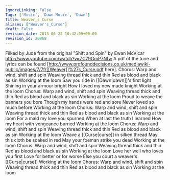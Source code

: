 ```yaml
---
IgnoreLinking: False
Tags: ['Music', 'Dawn-Music', 'Dawn']
Title: Weaver_s Curse
aliases: ["Weaver's_Curse"]
draft: False
revision_date: 2013-06-23 10:42:09+00:00
revision_id: 20868
---
```


Filked by Jude from the original "Shift and Spin" by Ewan McVicar
http://www.youtube.com/watch?v=ZC79GmP7Ntw
A pdf of the tune and lyrics can be found [http://www.profounddecisions.co.uk/mediawiki-public/images/7/7f/[[Weaver]]%27s_Curse.pdf here]. 
Chorus:
Warp and wind, shift and spin
Weaving thread thick and thin
Red as blood and black as sin
Working at the loom
Saw you ride in [[Dawn|dawn]]'s first light
Shining in your armour bright
How I loved my new made knight
Working at the loom
Chorus:
Warp and wind, shift and spin
Weaving thread thick and thin
Red as blood and black as sin
Working at the loom
Proud to weave the banners you bore
Though my hands were red and sore
Never loved so much before
Working at the loom
Chorus:
Warp and wind, shift and spin
Weaving thread thick and thin
Red as blood and black as sin
Working at the loom
For a maid my love you spurned
When at last the truth I learned
How my heart with vengeance burned
Working at the loom
Chorus:
Warp and wind, shift and spin
Weaving thread thick and thin
Red as blood and black as sin
Working at the loom
Weave a [[Curse|curse]] in silken thread
May this cloth be soaked in red
May your foeman strike you dead
Working at the loom
Chorus:
Warp and wind, shift and spin
Weaving thread thick and thin
Red as blood and black as sin
Working at the loom
Love her well who loves you first
Love for better or for worse
Else you court a weaver's [[Curse|curse]]
Working at the loom
Chorus:
Warp and wind, shift and spin
Weaving thread thick and thin
Red as blood and black as sin
Working at the loom